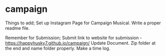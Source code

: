 # campaign

Things to add;
Set up Instagram Page for Campaign Musical.
Write a proper readme file.

Remember for Submission;
Submit link to website for submission - https://happyhusky7.github.io/campaign/
Update Document.
Zip folder at the end and name folder properly.
Make a time log.